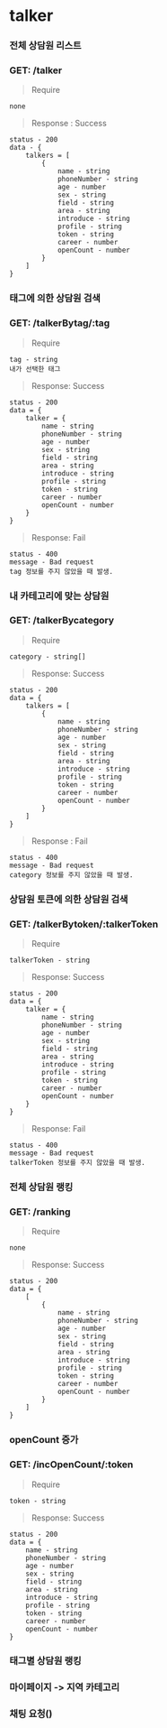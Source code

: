 # talker

### 전체 상담원 리스트

### GET: /talker

> Require

```
none
```

> Response : Success

```
status - 200
data - {
	talkers = [
		{
			name - string
			phoneNumber - string
			age - number
			sex - string
			field - string
			area - string
			introduce - string
			profile - string
			token - string
			career - number
			openCount - number
		}
	]
}
```

### 태그에 의한 상담원 검색

### GET: /talkerBytag/:tag

> Require

```
tag - string
내가 선택한 태그
```

> Response: Success

```
status - 200
data = {
	talker = {
		name - string
		phoneNumber - string
		age - number
		sex - string
		field - string
		area - string
		introduce - string
		profile - string
		token - string
		career - number
		openCount - number
	}
}
```

> Response: Fail

```
status - 400
message - Bad request
tag 정보를 주지 않았을 때 발생.
```

### 내 카테고리에 맞는 상담원

### GET: /talkerBycategory

> Require

```
category - string[]
```

> Response: Success

```
status - 200
data = {
	talkers = [
		{
			name - string
			phoneNumber - string
			age - number
			sex - string
			field - string
			area - string
			introduce - string
			profile - string
			token - string
			career - number
			openCount - number
		}
	]
}
```

> Response : Fail

```
status - 400
message - Bad request
category 정보를 주지 않았을 때 발생.
```

### 상담원 토큰에 의한 상담원 검색

### GET: /talkerBytoken/:talkerToken

> Require

```
talkerToken - string
```

> Response: Success

```
status - 200
data = {
	talker = {
		name - string
		phoneNumber - string
		age - number
		sex - string
		field - string
		area - string
		introduce - string
		profile - string
		token - string
		career - number
		openCount - number
	}
}
```

> Response: Fail

```
status - 400
message - Bad request
talkerToken 정보를 주지 않았을 때 발생.
```

### 전체 상담원 랭킹

### GET: /ranking

> Require

```
none
```

> Response: Success

```
status - 200
data = {
	[
		{
			name - string
			phoneNumber - string
			age - number
			sex - string
			field - string
			area - string
			introduce - string
			profile - string
			token - string
			career - number
			openCount - number
		}
	]
}
```

### openCount 증가

### GET: /incOpenCount/:token
> Require

```
token - string
```
> Response: Success

```
status - 200
data = {
	name - string
	phoneNumber - string
	age - number
	sex - string
	field - string
	area - string
	introduce - string
	profile - string
	token - string
	career - number
	openCount - number
}
```



### 태그별 상담원 랭킹


### 마이페이지 -> 지역 카테고리


### 채팅 요청()

